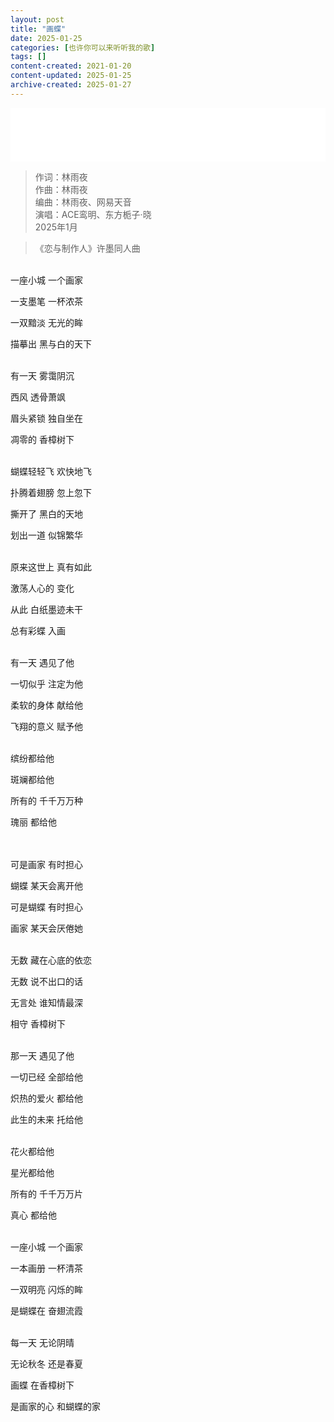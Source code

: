 ```yaml
---
layout: post
title: "画蝶"
date: 2025-01-25
categories: [也许你可以来听听我的歌]
tags: []
content-created: 2021-01-20
content-updated: 2025-01-25
archive-created: 2025-01-27
---
```


<iframe frameborder="no" border="0" marginwidth="0" marginheight="0" width="100%" height=86 src="//music.163.com/outchain/player?type=2&id=2669112172&auto=0&height=66"></iframe>

> 作词：林雨夜  
> 作曲：林雨夜  
> 编曲：林雨夜、网易天音  
> 演唱：ACE鸾明、东方栀子·晓  
> 2025年1月

> 《恋与制作人》许墨同人曲

<br>
一座小城 一个画家

一支墨笔 一杯浓茶

一双黯淡 无光的眸

描摹出 黑与白的天下

<br>
有一天 雾霭阴沉

西风 透骨萧飒

眉头紧锁 独自坐在

凋零的 香樟树下

<br>
蝴蝶轻轻飞 欢快地飞

扑腾着翅膀 忽上忽下

撕开了 黑白的天地

划出一道 似锦繁华

<br>
原来这世上 真有如此

激荡人心的 变化

从此 白纸墨迹未干

总有彩蝶 入画

<br>
有一天 遇见了他

一切似乎 注定为他

柔软的身体 献给他

飞翔的意义 赋予他

<br>
缤纷都给他

斑斓都给他

所有的 千千万万种

瑰丽 都给他

<br>

<br>
可是画家 有时担心

蝴蝶 某天会离开他

可是蝴蝶 有时担心

画家 某天会厌倦她

<br>
无数 藏在心底的依恋

无数 说不出口的话

无言处 谁知情最深

相守 香樟树下

<br>
那一天 遇见了他

一切已经 全部给他

炽热的爱火 都给他

此生的未来 托给他

<br>
花火都给他

星光都给他

所有的 千千万万片

真心 都给他

<br>
一座小城 一个画家

一本画册 一杯清茶

一双明亮 闪烁的眸

是蝴蝶在 奋翅流霞

<br>
每一天 无论阴晴

无论秋冬 还是春夏

画蝶 在香樟树下

是画家的心 和蝴蝶的家
